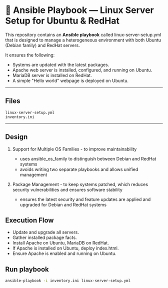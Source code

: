# 📜 Ansible Playbook — Linux Server Setup for Ubuntu & RedHat

This repository contains an **Ansible playbook** called linux-server-setup.yml that is designed to manage a heterogeneous environment with both Ubuntu (Debian family) and RedHat servers.

It ensures the following:

* Systems are updated with the latest packages.
* Apache web server is installed, configured, and running on Ubuntu.
* MariaDB server is installed on RedHat.
* A simple "Hello world" webpage is deployed on Ubuntu.

---

## Files
```
linux-server-setup.yml
inventory.ini
```

---

## Design
1. Support for Multiple OS Families - to improve maintainability
    - uses ansible_os_family to distinguish between Debian and RedHat systems
    - avoids writing two separate playbooks and allows unified management

2. Package Management - to keep systems patched, which reduces security vulnerabilities and ensures software stability
    - ensures the latest security and feature updates are applied and upgraded for Debian and RedHat systems

## Execution Flow
- Update and upgrade all servers.
- Gather installed package facts.
- Install Apache on Ubuntu, MariaDB on RedHat.
- If Apache is installed on Ubuntu, deploy index.html.
- Ensure Apache is enabled and running on Ubuntu.

## Run playbook
```bash
ansible-playbook -i inventory.ini linux-server-setup.yml
```

